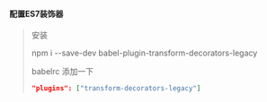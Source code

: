 #### 配置ES7装饰器



>  安装
>
> npm i --save-dev babel-plugin-transform-decorators-legacy
>
> babelrc 添加一下
>
> ```json
> "plugins": ["transform-decorators-legacy"]
> ```



